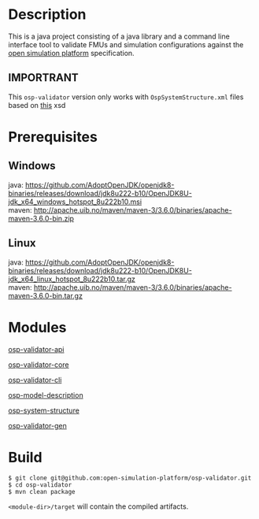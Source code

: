 Description
===========
This is a java project consisting of a java library and a command line interface tool to validate FMUs and simulation
configurations against the [open simulation platform](https://www.opensimulationplatform.com) specification.

IMPORTRANT
----------
This `osp-validator` version only works with `OspSystemStructure.xml` files based on 
[this](https://opensimulationplatform.com/xsd/OspSystemStructure-0.1.xsd) xsd

Prerequisites
=============
Windows
-------
java: https://github.com/AdoptOpenJDK/openjdk8-binaries/releases/download/jdk8u222-b10/OpenJDK8U-jdk_x64_windows_hotspot_8u222b10.msi
\
maven: http://apache.uib.no/maven/maven-3/3.6.0/binaries/apache-maven-3.6.0-bin.zip

Linux
-----
java: https://github.com/AdoptOpenJDK/openjdk8-binaries/releases/download/jdk8u222-b10/OpenJDK8U-jdk_x64_linux_hotspot_8u222b10.tar.gz
\
maven: http://apache.uib.no/maven/maven-3/3.6.0/binaries/apache-maven-3.6.0-bin.tar.gz

Modules
=======
[osp-validator-api](/osp-validator-api/README.md)

[osp-validator-core](/osp-validator-core/README.md)

[osp-validator-cli](/osp-validator-cli/README.md)

[osp-model-description](/osp-model-description/README.md)

[osp-system-structure](/osp-system-structure/README.md)

[osp-validator-gen](/osp-validator-gen/README.md)

Build
=====
```
$ git clone git@github.com:open-simulation-platform/osp-validator.git
$ cd osp-validator
$ mvn clean package
```

`<module-dir>/target` will contain the compiled artifacts.